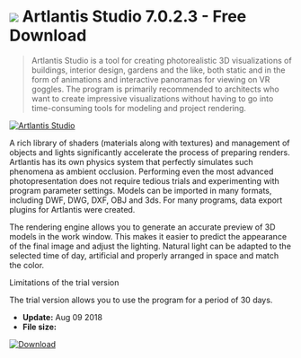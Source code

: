 # ![](https://cdn.softexe.net/static/icon/e/artlantis-studio-9914.png) Artlantis Studio 7.0.2.3 - Free Download

> Artlantis Studio is a tool for creating photorealistic 3D visualizations of buildings, interior design, gardens and the like, both static and in the form of animations and interactive panoramas for viewing on VR goggles. The program is primarily recommended to architects who want to create impressive visualizations without having to go into time-consuming tools for modeling and project rendering.

[![Artlantis Studio](https://gallery.dpcdn.pl/imgc/Tools/622/g_-_420x350_1.5_-_x20130910122025_0.png)](https://softexe.net/win/multimedia/graphics-design/artlantis-studio:aapd.html)

A rich library of shaders (materials along with textures) and management of objects and lights significantly accelerate the process of preparing renders. Artlantis has its own physics system that perfectly simulates such phenomena as ambient occlusion. Performing even the most advanced photopresentation does not require tedious trials and experimenting with program parameter settings. Models can be imported in many formats, including DWF, DWG, DXF, OBJ and 3ds. For many programs, data export plugins for Artlantis were created.
 
 The rendering engine allows you to generate an accurate preview of 3D models in the work window. This makes it easier to predict the appearance of the final image and adjust the lighting. Natural light can be adapted to the selected time of day, artificial and properly arranged in space and match the color.
 
 Limitations of the trial version
 
 The trial version allows you to use the program for a period of 30 days.


- **Update:** Aug 09 2018
- **File size:** 

[![Download](https://cdn.softexe.net/static/img/download.png)](https://softexe.net/win/multimedia/graphics-design/artlantis-studio:aapd.html)

